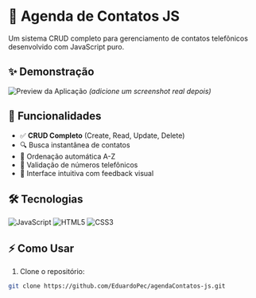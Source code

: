 # 📱 Agenda de Contatos JS

Um sistema CRUD completo para gerenciamento de contatos telefônicos desenvolvido com JavaScript puro.

## ✨ Demonstração

![Preview da Aplicação](screenshot.png) *(adicione um screenshot real depois)*

## 🚀 Funcionalidades

- ✅ **CRUD Completo** (Create, Read, Update, Delete)
- 🔍 Busca instantânea de contatos
- 🔄 Ordenação automática A-Z
- 📱 Validação de números telefônicos
- 🎨 Interface intuitiva com feedback visual

## 🛠 Tecnologias

![JavaScript](https://img.shields.io/badge/-JavaScript-F7DF1E?logo=javascript&logoColor=black)
![HTML5](https://img.shields.io/badge/-HTML5-E34F26?logo=html5&logoColor=white)
![CSS3](https://img.shields.io/badge/-CSS3-1572B6?logo=css3&logoColor=white)

## ⚡ Como Usar

1. Clone o repositório:
```bash
git clone https://github.com/EduardoPec/agendaContatos-js.git
